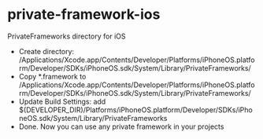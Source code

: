# private-framework-ios
PrivateFrameworks directory for iOS

- Create directory: /Applications/Xcode.app/Contents/Developer/Platforms/iPhoneOS.platform/Developer/SDKs/iPhoneOS.sdk/System/Library/PrivateFrameworks/
- Copy *.framework to /Applications/Xcode.app/Contents/Developer/Platforms/iPhoneOS.platform/Developer/SDKs/iPhoneOS.sdk/System/Library/PrivateFrameworks/
- Update Build Settings: add $(DEVELOPER_DIR)/Platforms/iPhoneOS.platform/Developer/SDKs/iPhoneOS.sdk/System/Library/PrivateFrameworks
- Done. Now you can use any private framework in your projects
